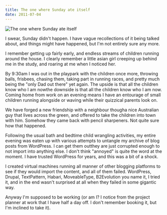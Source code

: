 ```yaml
---
title: The one where Sunday ate itself
date: 2011-07-04
---
```


![The one where Sunday ate itself](https://source.unsplash.com/X6cChncECA8/1600x900)

I swear, Sunday didn't happen. I have vague recollections of it being talked about, and things might have happened, but I'm not entirely sure any more.

I remember getting up fairly early, and endless streams of children running around the house. I clearly remember a little asian girl creeping up behind me in the study, and roaring at me when I noticed her.

By 9:30am I was out in the playpark with the children once more, throwing balls, frisbees, chasing them, taking part in running races, and pretty much being the "only Dad out there" yet again. The upside is that all the children know who I am nowthe downside is that all the children know who I am now. Coming home from work on an evening means I have an entourage of small children running alongside or waving while their quizzical parents look on.

We have forged a new friendship with a neighbour thougha nice Australian guy that lives across the green, and offered to take the children into town with him. Somehow they came back with pencil sharpeners. Not quite sure how that happened.

Following the usual bath and bedtime child wrangling activities, my entire evening was eaten up with various attempts to untangle my archive of blog posts from WordPress. I can get them outthey are just corrupted enough to not import into anything else. I don't think "annoyed" is quite the word at the moment. I have trusted WordPress for years, and this was a bit of a shock.

I created virtual machines running all manner of other blogging platforms to see if they would import the content, and all of them failed. WordPress, Drupal, TextPattern, Habari, MoveableType, B2Evolution you name it, I tried it, and in the end wasn't surprised at all when they failed in some gigantic way.

Anyway I'm supposed to be working (or am I? I notice from the project planner at work that I have half a day off. I don't remember booking it, but I'm inclined to take it).